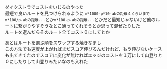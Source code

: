 ダイクストラでコストをいじるのやった  
最短で良いルートを見つけられるように
```m*1000-p*10-abの距離４くらいまで```  
```m*100/p-abの距離...```とか```m*100-p-abの距離...```とかだと最短じゃないけど他のルートに繋がりやすそうなとこ通ってくれそうとか思って混ぜたりした  
ルートを選んだらそのルート全てコスト０にしてとか  

あとはルートを選ぶ順をスワップする焼きなまし  
この方法でも速度が上がればまだスコア伸びるんだけれど、もう伸びないケースも出てきてたのでスコアに変化が無ければエッジのコストを１万にして山登りと０にしたりして山登りみたいなのも入れた  
